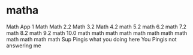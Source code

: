 # matha
Math App 1
Math
Math 2.2
Math 3.2
Math 4.2
math 5.2
math 6.2
math 7.2
math 8.2
math 9.2
math 10.0
math 
math
math
math
math
math
math
math
math
math
math
math
Sup Pingis what you doing here
You Pingis not answering me 
